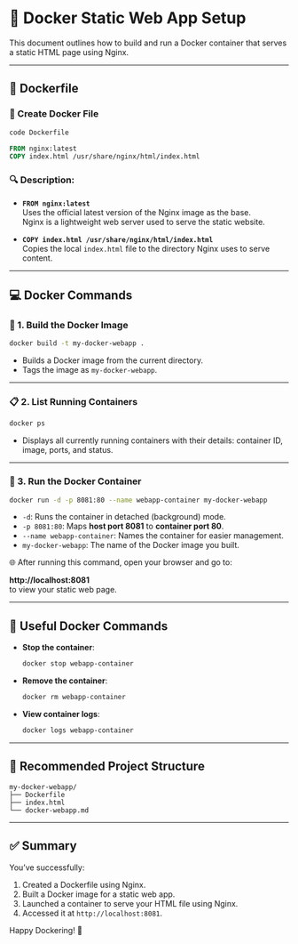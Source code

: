 
# 🚀 Docker Static Web App Setup

This document outlines how to build and run a Docker container that serves a static HTML page using Nginx.

---

## 🐳 Dockerfile

### 🔧 Create Docker File
```bash
code Dockerfile
```

```Dockerfile
FROM nginx:latest
COPY index.html /usr/share/nginx/html/index.html
```

### 🔍 Description:

- **`FROM nginx:latest`**  
  Uses the official latest version of the Nginx image as the base.  
  Nginx is a lightweight web server used to serve the static website.

- **`COPY index.html /usr/share/nginx/html/index.html`**  
  Copies the local `index.html` file to the directory Nginx uses to serve content.

---

## 💻 Docker Commands

### 🔧 1. Build the Docker Image

```bash
docker build -t my-docker-webapp .
```

- Builds a Docker image from the current directory.
- Tags the image as `my-docker-webapp`.

---

### 📋 2. List Running Containers

```bash
docker ps
```

- Displays all currently running containers with their details:
  container ID, image, ports, and status.

---

### 🚀 3. Run the Docker Container

```bash
docker run -d -p 8081:80 --name webapp-container my-docker-webapp
```

- `-d`: Runs the container in detached (background) mode.
- `-p 8081:80`: Maps **host port 8081** to **container port 80**.
- `--name webapp-container`: Names the container for easier management.
- `my-docker-webapp`: The name of the Docker image you built.

🌐 After running this command, open your browser and go to:

**http://localhost:8081**  
to view your static web page.

---

## 🧼 Useful Docker Commands

- **Stop the container**:
  ```bash
  docker stop webapp-container
  ```

- **Remove the container**:
  ```bash
  docker rm webapp-container
  ```

- **View container logs**:
  ```bash
  docker logs webapp-container
  ```

---

## 📂 Recommended Project Structure

```
my-docker-webapp/
├── Dockerfile
├── index.html
└── docker-webapp.md
```

---

## ✅ Summary

You’ve successfully:
1. Created a Dockerfile using Nginx.
2. Built a Docker image for a static web app.
3. Launched a container to serve your HTML file using Nginx.
4. Accessed it at `http://localhost:8081`.

Happy Dockering! 🐳
